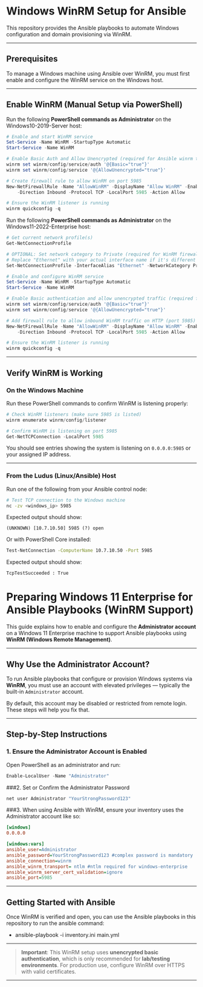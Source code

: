 # Windows WinRM Setup for Ansible

This repository provides the Ansible playbooks to automate Windows configuration and domain provisioning via WinRM.

---

## Prerequisites

To manage a Windows machine using Ansible over WinRM, you must first enable and configure the WinRM service on the Windows host.

---

## Enable WinRM (Manual Setup via PowerShell)

Run the following **PowerShell commands as Administrator** on the Windows10-2019-Server host:

```powershell
# Enable and start WinRM service
Set-Service -Name WinRM -StartupType Automatic
Start-Service -Name WinRM

# Enable Basic Auth and Allow Unencrypted (required for Ansible winrm transport basic)
winrm set winrm/config/service/auth '@{Basic="true"}'
winrm set winrm/config/service '@{AllowUnencrypted="true"}'

# Create firewall rule to allow WinRM on port 5985
New-NetFirewallRule -Name "AllowWinRM" -DisplayName "Allow WinRM" -Enabled True `
    -Direction Inbound -Protocol TCP -LocalPort 5985 -Action Allow

# Ensure the WinRM listener is running
winrm quickconfig -q
```

Run the following **PowerShell commands as Administrator** on the Windows11-2022-Enterprise host:

```powershell
# Get current network profile(s)
Get-NetConnectionProfile

# OPTIONAL: Set network category to Private (required for WinRM firewall exception to work)
# Replace "Ethernet" with your actual interface name if it's different
Set-NetConnectionProfile -InterfaceAlias "Ethernet" -NetworkCategory Private

# Enable and configure WinRM service
Set-Service -Name WinRM -StartupType Automatic
Start-Service -Name WinRM

# Enable Basic authentication and allow unencrypted traffic (required for Ansible with winrm transport=basic)
winrm set winrm/config/service/auth '@{Basic="true"}'
winrm set winrm/config/service '@{AllowUnencrypted="true"}'

# Add firewall rule to allow inbound WinRM traffic on HTTP (port 5985)
New-NetFirewallRule -Name "AllowWinRM" -DisplayName "Allow WinRM" -Enabled True `
    -Direction Inbound -Protocol TCP -LocalPort 5985 -Action Allow

# Ensure the WinRM listener is running
winrm quickconfig -q
```
---

## Verify WinRM is Working

### On the Windows Machine

Run these PowerShell commands to confirm WinRM is listening properly:

```powershell
# Check WinRM listeners (make sure 5985 is listed)
winrm enumerate winrm/config/listener

# Confirm WinRM is listening on port 5985
Get-NetTCPConnection -LocalPort 5985
```

You should see entries showing the system is listening on `0.0.0.0:5985` or your assigned IP address.

---

### From the Ludus (Linux/Ansible) Host

Run one of the following from your Ansible control node:

```bash
# Test TCP connection to the Windows machine
nc -zv <windows_ip> 5985
```
Expected output should show:
```
(UNKNOWN) [10.7.10.50] 5985 (?) open
```

Or with PowerShell Core installed:

```bash
Test-NetConnection -ComputerName 10.7.10.50 -Port 5985
```

Expected output should show:
```
TcpTestSucceeded : True
```

# Preparing Windows 11 Enterprise for Ansible Playbooks (WinRM Support)

This guide explains how to enable and configure the **Administrator account** on a Windows 11 Enterprise machine to support Ansible playbooks using **WinRM (Windows Remote Management)**.

---

## Why Use the Administrator Account?

To run Ansible playbooks that configure or provision Windows systems via **WinRM**, you must use an account with elevated privileges — typically the built-in `Administrator` account.

By default, this account may be disabled or restricted from remote login. These steps will help you fix that.

---

## Step-by-Step Instructions

### 1. Ensure the Administrator Account is Enabled

Open PowerShell as an administrator and run:

```powershell
Enable-LocalUser -Name "Administrator"
```
###2. Set or Confirm the Administrator Password

```powershell
net user Administrator "YourStrongPassword123"
```
###3. When using Ansible with WinRM, ensure your inventory uses the Administrator account like so:

```inventory.ini
[windows]
0.0.0.0

[windows:vars]
ansible_user=Administrator 
ansible_password=YourStrongPassword123 #complex password is mandatory
ansible_connection=winrm
ansible_winrm_transport= ntlm #ntlm required for windows-enterprise
ansible_winrm_server_cert_validation=ignore
ansible_port=5985
```

---

## Getting Started with Ansible

Once WinRM is verified and open, you can use the Ansible playbooks in this repository to run the ansible command:

- ansible-playbook -i inventory.ini main.yml


---

> **Important**: This WinRM setup uses **unencrypted basic authentication**, which is only recommended for **lab/testing environments**. For production use, configure WinRM over HTTPS with valid certificates.

---
